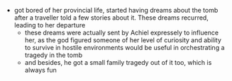 - got bored of her provincial life, started having dreams about the tomb after a traveller told a few stories about it. These dreams recurred, leading to her departure
  - these dreams were actually sent by Achiel expressely to influence her, as the god figured someone of her level of curiosity and ability to survive in hostile environments would be useful in orchestrating a tragedy in the tomb
  - and besides, he got a small family tragedy out of it too, which is always fun
